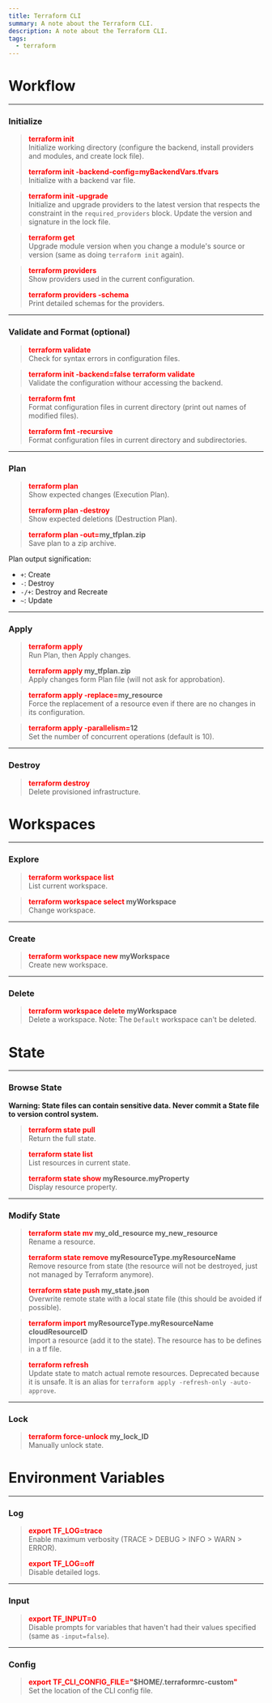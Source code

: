 ```yaml
---
title: Terraform CLI
summary: A note about the Terraform CLI.
description: A note about the Terraform CLI.
tags:
  - terraform
---
```


# Workflow

---

### Initialize


 > 
 > **<font color=red>terraform init</font>**</br>
 > Initialize working directory (configure the backend, install providers and modules, and create lock file).
 > 
 > **<font color=red>terraform init -backend-config=myBackendVars.tfvars</font>**</br>
 > Initialize with a backend var file.

 > 
 > **<font color=red>terraform init -upgrade</font>**</br>
 > Initialize and upgrade providers to the latest version that respects the constraint in the `required_providers` block. Update the version and signature in the lock file.

 > 
 > **<font color=red>terraform get</font>**</br>
 > Upgrade module version when you change a module's source or version (same as doing `terraform init` again).

 > 
 > **<font color=red>terraform providers</font>**</br>
 > Show providers used in the current configuration. 
 > 
 > **<font color=red>terraform providers -schema</font>**</br>
 > Print detailed schemas for the providers.

---

### Validate and Format (optional)


 > 
 > **<font color=red>terraform validate</font>**</br>
 > Check for syntax errors in configuration files.

 > 
 > **<font color=red>terraform init -backend=false</font>**
 > **<font color=red>terraform validate</font>**</br>
 > Validate the configuration withour accessing the backend.

 > 
 > **<font color=red>terraform fmt</font>**</br>
 > Format configuration files in current directory (print out names of modified files).
 > 
 > **<font color=red>terraform fmt -recursive</font>**</br>
 > Format configuration files in current directory and subdirectories.

---

### Plan


 > 
 > **<font color=red>terraform plan</font>**</br>
 > Show expected changes (Execution Plan).
 > 
 > **<font color=red>terraform plan -destroy</font>**</br>
 > Show expected deletions (Destruction Plan).

 > 
 > **<font color=red>terraform plan -out=</font>my_tfplan.zip**</br>
 > Save plan to a zip archive.

Plan output signification:

* `+`: Create
* `-`: Destroy
* `-/+`: Destroy and Recreate
* `~`: Update

---

### Apply


 > 
 > **<font color=red>terraform apply</font>**</br>
 > Run Plan, then Apply changes.
 > 
 > **<font color=red>terraform apply</font> my_tfplan.zip**</br>
 > Apply changes form Plan file (will not ask for approbation).

 > 
 > **<font color=red>terraform apply -replace=</font>my_resource**</br>
 > Force the replacement of a resource even if there are no changes in its configuration.

 > 
 > **<font color=red>terraform apply -parallelism=</font>12**</br>
 > Set the number of concurrent operations (default is 10).

---

### Destroy


 > 
 > **<font color=red>terraform destroy</font>**</br>
 > Delete provisioned infrastructure.

# Workspaces

---

### Explore


 > 
 > **<font color=red>terraform workspace list</font>**</br>
 > List current workspace. 

 > 
 > **<font color=red>terraform workspace select</font> myWorkspace**</br>
 > Change workspace.

---

### Create


 > 
 > **<font color=red>terraform workspace new</font> myWorkspace**</br>
 > Create new workspace.

---

### Delete


 > 
 > **<font color=red>terraform workspace delete</font> myWorkspace**</br>
 > Delete a workspace. Note: The `Default` workspace can't be deleted.

# State

---

### Browse State

**Warning: State files can contain sensitive data. Never commit a State file to version control system.**

 > 
 > **<font color=red>terraform state pull</font>**</br>
 > Return the full state.

 > 
 > **<font color=red>terraform state list</font>**</br>
 > List resources in current state.
 > 
 > **<font color=red>terraform state show</font> myResource.myProperty**</br>
 > Display resource property.

---

### Modify State


 > 
 > **<font color=red>terraform state mv</font>  my_old_resource my_new_resource**</br>
 > Rename a resource.
 > 
 > **<font color=red>terraform state remove</font> myResourceType.myResourceName**</br>
 > Remove resource from state (the resource will not be destroyed, just not managed by Terraform anymore).
 > 
 > **<font color=red>terraform state push</font>  my_state.json**</br>
 > Overwrite remote state with a local state file (this should be avoided if possible).

 > 
 > **<font color=red>terraform import</font> myResourceType.myResourceName cloudResourceID**</br>
 > Import a resource (add it to the state). The resource has to be defines in a tf file.

 > 
 > **<font color=red>terraform refresh</font>**</br>
 > Update state to match actual remote resources. Deprecated because it is unsafe. It is an alias for `terraform apply -refresh-only -auto-approve`.

---

### Lock


 > 
 > **<font color=red>terraform force-unlock</font> my_lock_ID**</br>
 > Manually unlock state.

# Environment Variables

---

### Log


 > 
 > **<font color=red>export TF_LOG=trace</font>**</br>
 > Enable maximum verbosity (TRACE > DEBUG > INFO > WARN > ERROR).
 > 
 > **<font color=red>export TF_LOG=off</font>**</br>
 > Disable detailed logs.

---

### Input


 > 
 > **<font color=red>export TF_INPUT=0</font>**</br>
 > Disable prompts for variables that haven't had their values specified (same as `-input=false`).

---

### Config


 > 
 > **<font color=red>export TF_CLI_CONFIG_FILE="</font>$HOME/.terraformrc-custom<font color=red>"</font>**</br>
 > Set the location of the CLI config file.
